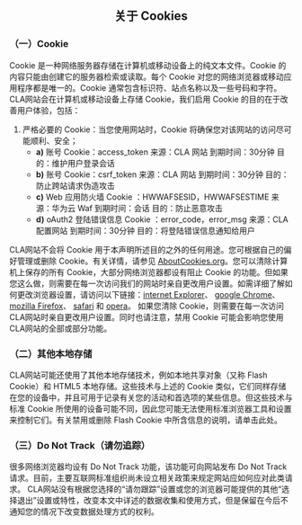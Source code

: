 ## <center>关于 Cookies</center>
### （一）Cookie
Cookie 是一种网络服务器存储在计算机或移动设备上的纯文本文件。Cookie 的内容只能由创建它的服务器检索或读取。每个 Cookie 对您的网络浏览器或移动应用程序都是唯一的。Cookie 通常包含标识符、站点名称以及一些号码和字符。
CLA网站会在计算机或移动设备上存储 Cookie，我们启用 Cookie 的目的在于改善用户体验，包括：
1. 严格必要的 Cookie：当您使用网站时，Cookie 将确保您对该网站的访问尽可能顺利、安全；
    - **a)** 账号 Cookie：access_token
      来源：CLA 网站
      到期时间：30分钟
      目的：维护用户登录会话
    - **b)** 账号 Cookie：csrf_token
      来源：CLA 网站
      到期时间：30分钟
      目的：防止跨站请求伪造攻击
    - **c)** Web 应用防火墙 Cookie ：HWWAFSESID，HWWAFSESTIME
      来源：华为云 Waf
      到期时间：会话
      目的：防止恶意攻击
    - **d)** oAuth2 登陆错误信息 Cookie ：error_code，error_msg
       来源：CLA 配置网站
       到期时间：30分钟
       目的：将登陆错误信息通知给用户

CLA网站不会将 Cookie 用于本声明所述目的之外的任何用途。您可根据自己的偏好管理或删除 Cookie。有关详情，请参见 [AboutCookies.org](https://www.aboutcookies.org/)。您可以清除计算机上保存的所有 Cookie，大部分网络浏览器都设有阻止 Cookie 的功能。但如果您这么做，则需要在每一次访问我们的网站时亲自更改用户设置。如需详细了解如何更改浏览器设置，请访问以下链接：[internet Explorer](https://support.microsoft.com/zh-cn/help/17442/windows-internet-explorer-delete-manage-cookies)、 [google Chrome](https://support.google.com/chrome/answer/95647)、 [mozilla Firefox](https://support.mozilla.org/en-US/kb/cookies-information-websites-store-on-your-computer?redirectlocale=en-US&redirectslug=Cookies)、 [safari](https://support.apple.com/kb/PH19214?locale=zh_CN) 和 [opera](https://help.opera.com/en/latest/security-and-privacy/)。
如果您清除 Cookie，则需要在每一次访问 CLA网站时亲自更改用户设置。同时也请注意，禁用 Cookie 可能会影响您使用CLA网站的全部或部分功能。
### （二）其他本地存储
CLA网站可能还使用了其他本地存储技术，例如本地共享对象（又称 Flash Cookie）和 HTML5 本地存储。这些技术与上述的 Cookie 类似，它们同样存储在您的设备中，并且可用于记录有关您的活动和首选项的某些信息。但这些技术与标准 Cookie 所使用的设备可能不同，因此您可能无法使用标准浏览器工具和设置来控制它们。有关禁用或删除 Flash Cookie 中所含信息的说明，请单击此处。
### （三）Do Not Track（请勿追踪）
很多网络浏览器均设有 Do Not Track 功能，该功能可向网站发布 Do Not Track 请求。目前，主要互联网标准组织尚未设立相关政策来规定网站应如何应对此类请求。 
CLA网站没有根据您选择的“请勿跟踪”设置或您的浏览器可能提供的其他“选择退出”设置或特性，改变本文中详述的数据收集和使用方式，但是保留在今后不通知您的情况下改变数据处理方式的权利。